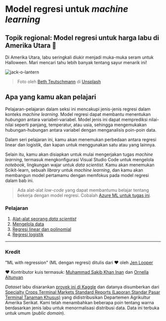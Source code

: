 # Model regresi untuk *machine learning*
## Topik regional: Model regresi untuk harga labu di Amerika Utara 🎃

Di Amerika Utara, labu seringkali diukir menjadi muka-muka seram untuk Halloween. Mari mencari tahu lebih banyak tentang sayur menarik ini!

![jack-o-lantern](./images/jack-o-lanterns.jpg)
> Foto oleh <a href="https://unsplash.com/@teutschmann?utm_source=unsplash&utm_medium=referral&utm_content=creditCopyText">Beth Teutschmann</a> di <a href="https://unsplash.com/s/photos/jack-o-lanterns?utm_source=unsplash&utm_medium=referral&utm_content=creditCopyText">Unsplash</a>
  
## Apa yang kamu akan pelajari

Pelajaran-pelajaran dalam seksi ini mencakupi jenis-jenis regresi dalam konteks *machine learning*. Model regresi dapat membantu menentukan _hubungan_ antara variabel-variabel. Model jenis ini dapat memprediksi nilai-nilai seperti panjang, temperatur, atau usia, sehingga mengemukakan hubungan-hubungan antara variabel dengan menganalisis poin-poin data.

Dalam seri pelajaran ini, kamu akan menemukan perbedaan antara regresi linear dan logistik, dan kapan untuk menggunakan satu atau yang lainnya.

Selain itu, kamu akan disiapkan untuk mulai mengerjakan tugas *machine learning*, termasuk mengkonfigurasi Visual Studio Code untuk mengelola *notebook*, lingkungan wajar untuk *data scientist*. Kamu akan menemukan Scikit-learn, sebuah *library* untuk *machine learning*, dan kamu akan membangun model pertamamu dengan memfokus pada model regresi dalam bab ini.

> Ada alat-alat *low-code* yang dapat membantumu belajar tentang bekerja dengan model regresi. Cobalah [Azure ML untuk tugas ini](https://docs.microsoft.com/learn/modules/create-regression-model-azure-machine-learning-designer/?WT.mc_id=academic-15963-cxa).

### Pelajaran

1. [Alat-alat seorang *data scientist*](1-Tools/README.md)
2. [Mengelola data](2-Data/README.md)
3. [Regresi linear dan polinomial](3-Linear/README.md)
4. [Regresi logistik](4-Logistic/README.md)

---
### Kredit

"ML with regression" (ML dengan regresi) ditulis dari ♥️ oleh [Jen Looper](https://twitter.com/jenlooper)

♥️ Kontributor kuis termasuk: [Muhammad Sakib Khan Inan](https://twitter.com/Sakibinan) dan [Ornella Altunyan](https://twitter.com/ornelladotcom)

*Dataset* labu disarankan [proyek ini di Kaggle](https://www.kaggle.com/usda/a-year-of-pumpkin-prices) dan datanya disumberkan dari [Specialty Crops Terminal Markets Standard Reports (Laporan Standar Pasar Terminal Tanaman Khusus)](https://www.marketnews.usda.gov/mnp/fv-report-config-step1?type=termPrice) yang didistribusikan Departemen Agrikultur Amerika Serikat. Kami telah menambahkan beberapa poin tentang warna berdasarkan jenis labu untuk menormalisasi distribusi data. Data ini terbuka untuk umum (*public domain*).
